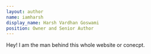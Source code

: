 ```yaml
---
layout: author
name: iamharsh
display_name: Harsh Vardhan Goswami
position: Owner and Senior Author
---
```

Hey! I am the man behind this whole website or conecpt.